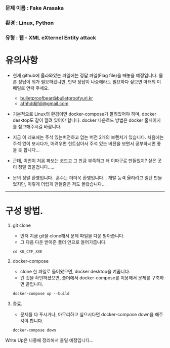 ### 문제 이름 : Fake Arasaka
### 환경 : Linux, Python
### 유형 : 웹 - XML eXternel Entity attack

# 유의사항 
- 현재 github에 올라와있는 파일에는 정답 파일(Flag file)을 빼놓을 예정입니다. 물론 정답이 뭐가 필요하겠냐만, 만약 정답이 나중에라도 필요하다 싶으면 아래의 이메일로 연락 주세요.
  - bulletproofbear@bulletproofyuri.kr
  - afhhddjjfdj@gmail.com
 
- 기본적으로 Linux의 환경이면 docker-compose가 깔려있어야 하며, docker desktop도 같이 깔려 있어야 합니다. docker 다운로드 방법은 docker 홈페이지를 참고해주시길 바랍니다.

- 지금 이 레포에는 주석 있는버전하고 없는 버전 2개의 브렌치가 있습니다. 처음에는 주석 없이 보시다가, 어려우면 힌트삼아서 주석 있는 버전을 보면서 공부하시면 좋을 듯 합니다...

- 근데, 이번이 처음 짜보는 코드고 그 만큼 부족하고 왜 이따구로 만들었지? 싶은 곳이 정말 많을겁니다.....

- 문의 정말 환영입니다.. 훈수는 더더욱 환영입니다...  개발 능력 올리려고 일단 만들었지만, 이렇게 더럽게 만들줄은 저도 몰랐습니다...
 
--- 

# 구성 방법.
1. git clone
   - 먼저 지금 git을 clone해서 문제 파일을 다운 받아줍니다.
   - 그 다음 다운 받아준 폴더 안으로 들어가줍니다.

   ``` cd KU_CTF_XXE ```

2. docker-compose
   - clone 한 파일로 들어왔으면, docker desktop을 켜줍니다.
   - 킨 것을 확인하셨으면, 폴더에서 docker-compose를 이용해서 문제를 구축하면 끝입니다.

   ``` docker-compose up --build ```

3. 종료.
   - 문제를 다 푸시거나, 마무리하고 싶으시다면 docker-compose down을 해주셔야 합니다.

   ``` docker-compose down ```


Write Up은 나중에 정리해서 올릴 예정입니다...
